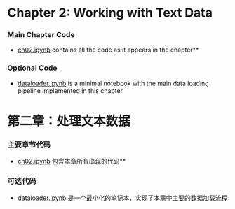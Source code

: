 # Chapter 2: Working with Text Data

### Main Chapter Code

- [ch02.ipynb](ch02.ipynb) contains all the code as it appears in the chapter**

### Optional Code

- [dataloader.ipynb](dataloader.ipynb) is a minimal notebook with the main data loading pipeline implemented in this chapter


# 第二章：处理文本数据

### 主要章节代码

- [ch02.ipynb](ch02.ipynb) 包含本章所有出现的代码**

### 可选代码

- [dataloader.ipynb](dataloader.ipynb) 是一个最小化的笔记本，实现了本章中主要的数据加载流程
